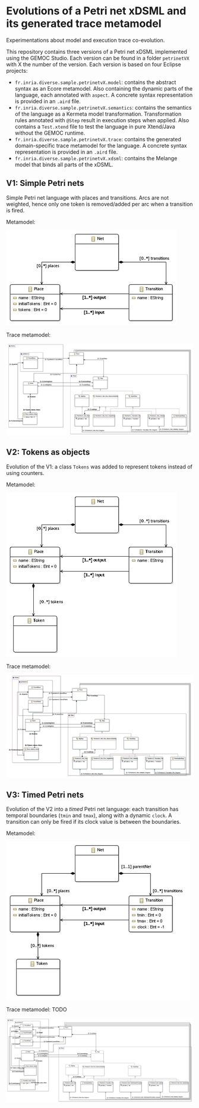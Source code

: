 # Evolutions of a Petri net xDSML and its generated trace metamodel

Experimentations about model and execution trace co-evolution.

This repository contains three versions of a Petri net xDSML implemented using the GEMOC Studio. Each version can be found in a folder `petrinetVX` with X the number of the version. Each version is based on four Eclipse projects:

- `fr.inria.diverse.sample.petrinetvX.model`: contains the abstract syntax as an Ecore metamodel. Also containing the dynamic parts of the language, each annotated with `aspect`. A concrete syntax representation is provided in an `.aird` file.
- `fr.inria.diverse.sample.petrinetvX.semantics`: contains the semantics of the language as a Kermeta model transformation. Transformation rules annotated with `@Step` result in execution steps when applied. Also contains a `Test.xtend` file to test the language in pure Xtend/Java without the GEMOC runtime.
- `fr.inria.diverse.sample.petrinetvX.trace`: contains the generated domain-specific trace metamodel for the language. A concrete syntax representation is provided in an `.aird` file.
- `fr.inria.diverse.sample.petrinetvX.xdsml`: contains the Melange model that binds all parts of the xDSML.

## V1: Simple Petri nets

Simple Petri net language with places and transitions. Arcs are not weighted, hence only one token is removed/added per arc when a transition is fired.

Metamodel:

![V1 metamodel](https://raw.githubusercontent.com/gemoc/petrinet/master/petrinetv1/fr.inria.diverse.sample.petrinetv1.model/model/petrinetv1%20class%20diagram.png)

Trace metamodel:

![V1 trace metamodel](https://raw.githubusercontent.com/gemoc/petrinet/master/petrinetv1/fr.inria.diverse.sample.petrinetv1.trace/model/petrinetv1Trace%20class%20diagram.png)


## V2: Tokens as objects

Evolution of the V1: a class `Tokens` was added to represent tokens instead of using counters.

Metamodel:

![V2 metamodel](https://raw.githubusercontent.com/gemoc/petrinet/master/petrinetv2/fr.inria.diverse.sample.petrinetv2.model/model/petrinetv2%20class%20diagram.png)

Trace metamodel: 

![V2 trace metamodel](https://raw.githubusercontent.com/gemoc/petrinet/master/petrinetv2/fr.inria.diverse.sample.petrinetv2.trace/model/petrinetv2Trace%20class%20diagram.png)


## V3: Timed Petri nets

Evolution of the V2 into a *timed* Petri net language: each transition has temporal boundaries (`tmin` and `tmax`), along with a dynamic `clock`. A transition can only be fired if its clock value is between the boundaries.

Metamodel:

![V3 metamodel](https://raw.githubusercontent.com/gemoc/petrinet/master/petrinetv3/fr.inria.diverse.sample.petrinetv3.model/model/petrinetv3%20class%20diagram.png)


Trace metamodel: TODO

![V3 trace metamodel](https://raw.githubusercontent.com/gemoc/petrinet/master/petrinetv3/fr.inria.diverse.sample.petrinetv3.trace/model/petrinetv3Trace%20class%20diagram.png)

